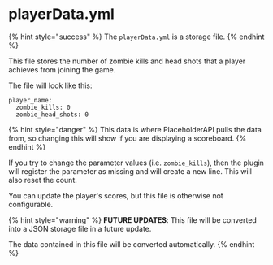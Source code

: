 # playerData.yml

{% hint style="success" %}
The `playerData.yml` is a storage file.
{% endhint %}

This file stores the number of zombie kills and head shots that a player achieves from joining the game.

The file will look like this:

```
player_name:
  zombie_kills: 0
  zombie_head_shots: 0
```

{% hint style="danger" %}
This data is where PlaceholderAPI pulls the data from, so changing this will show if you are displaying a scoreboard.
{% endhint %}

If you try to change the parameter values (i.e. `zombie_kills`), then the plugin will register the parameter as missing and will create a new line. This will also reset the count.

You can update the player's scores, but this file is otherwise not configurable.

{% hint style="warning" %}
**FUTURE UPDATES**: This file will be converted into a JSON storage file in a future update.&#x20;

The data contained in this file will be converted automatically.
{% endhint %}
